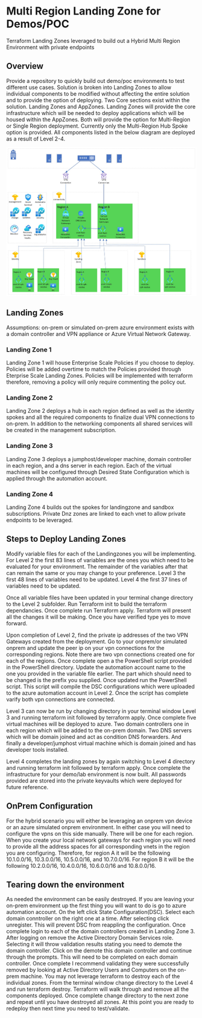 # Multi Region Landing Zone for Demos/POC
Terraform Landing Zones leveraged to build out a Hybrid Multi Region Environment with private endpoints

## Overview

Provide a repository to quickly build out demo/poc environments to test different use cases.  Solution is broken into Landing Zones to allow individual components to be modified without affecting the entire solution and to provide the option of deploying.  Two Core sections exist within the solution.  Landing Zones and AppZones.  Landing Zones will provide the core infrastructure which will be needed to deploy applications which will be housed within the AppZones.  Both will provide the option for Multi-Region or Single Region deployment.  Currently only the Multi-Region Hub Spoke option is provided.  All components listed in the below diagram are deployed as a result of Level 2-4.  

![lab image](images/AzureLabinabox.jpeg)

## Landing Zones

Assumptions: on-prem or simulated on-prem azure environment exists with a domain controller and VPN appliance or Azure Virtual Network Gateway.

### Landing Zone 1

Landing Zone 1 will house Enterprise Scale Policies if you choose to deploy.  Policies will be added overtime to match the Policies provided through Eterprise Scale Landing Zones.  Policies will be implemented with terraform therefore, removing a policy will only require commenting the policy out.

### Landing Zone 2

Landing Zone 2 deploys a hub in each region defined as well as the identity spokes and all the required components to finalize dual VPN connections to on-prem.  In addition to the networking components all shared services will be created in the management subscription.

### Landing Zone 3

Landing Zone 3 deploys a jumphost/developer machine, domain controller in each region, and a dns server in each region.  Each of the virtual machines will be configured through Desired State Configuration which is applied through the automation account.

### Landing Zone 4
Landing Zone 4 builds out the spokes for landingzone and sandbox subscriptions.  Private Dnz zones are linked to each vnet to allow private endpoints to be leveraged.

## Steps to Deploy Landing Zones
Modify variable files for each of the Landingzones you will be implementing.  For Level 2 the first 83 lines of variables are the ones you which need to be evaluated for your environment.  The remainder of the variables after that can remain the same or you may change to your preference.  Level 3 the first 48 lines of variables need to be updated. Level 4 the first 37 lines of variables need to be updated.

Once all variable files have been updated in your terminal change directory to the Level 2 subfolder.  Run Terraform init to build the terraform dependancies.  Once complete run Terraform apply.  Terraform will present all the changes it will be making. Once you have verified type yes to move forward. 

Upon completion of Level 2, find the private ip addresses of the two VPN Gateways created from the deployment.  Go to your onprem/or simulated onprem and update the peer ip on your vpn connections for the corresponding regions.  Note there  are two vpn connections created one for each of the regions.  Once complete open a the PowerShell script provided in the PowerShell directory. Update the automation account name to the one you provided in the variable file earlier.  The part which should need to be changed is the prefix you supplied.  Once updated run the PowerShell script.  This script will compile the DSC configurations which were uploaded to the azure automation account in Level 2.  Once the script has complete varify both vpn connections are connected.

Level 3 can now be run by changing directory in your terminal window Level 3 and running terraform init followed by terraform apply.  Once complete five virtual machines will be deployed to azure.  Two domain controllers one in each region which will be added to the on-prem domain.  Two DNS servers which will be domain joined and act as condition DNS forwarders.  And finally a developer/jumphost virtual machine which is domain joined and has developer tools installed.

Level 4 completes the landing zones by again switching to Level 4 directory and running terraform init followed by terraform apply. Once complete the infrastructure for your demo/lab environment is now built.  All passwords provided are stored into the private keyvaults which were deployed for future reference.

## OnPrem Configuration
For the hybrid scenario you will either be leveraging an onprem vpn device or an azure simulated onprem environment.  In either case you will need to configure the vpns on this side manually.  There will be one for each region.  When you create your local network gateways for each region you will need to provide all the address spaces for all corresponding vnets in the region you are configuring.
Therefore, for region A it will be the following 10.1.0.0/16, 10.3.0.0/16, 10.5.0.0/16, and 10.7.0.0/16.  For region B it will be the following 10.2.0.0/16, 10.4.0.0/16, 10.6.0.0/16 and 10.8.0.0/16.

## Tearing down the environment
As needed the environment can be easily destroyed.  If you are leaving your on-prem environment up the first thing you will want to do is go to azure automation account.  On the left click State Configuration(DSC). Select each domain conntroller on the right one at a time. After selecting click unregister.  This will prevent DSC from reappling the configuration.  Once complete login to each of the domain controllers created in Landing Zone 3.  After logging on remove the Active Directory Domain Services role.  Selecting it will throw validation results stating you need to demote the domain controller.  Click on the demote this domain controller and continue through the prompts.  This will need to be completed on each domain controller.  Once complete I recommend validating they were successfully removed by looking at Active Directory Users and Computers on the on-prem machine.  You may not leverage terraform to destroy each of the individual zones.  From the terminal window change directory to the Level 4 and run terraform destroy.  Terraform will walk through and remove all the components deployed.  Once complete change directory to the next zone and repeat until you have destroyed all zones.  At this point you are ready to redeploy then next time you need to test/validate.





